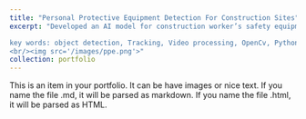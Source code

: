 ```yaml
---
title: "Personal Protective Equipment Detection For Construction Sites"
excerpt: "Developed an AI model for construction worker’s safety equipment detection. It detects if workers are wearing hardhat and vest on the construction site. It also tracks workers location and notify if someone is in dangerous zone. Main tasks were labelling the dataset for construction workers, hardhat and vest and then trained yolov3 from scratch for real time object detection. It was embedded on Nvidia Jetson board for real time object detection on construction site.

key words: object detection, Tracking, Video processing, OpenCv, Python
<br/><img src='/images/ppe.png'>"
collection: portfolio
---
```


This is an item in your portfolio. It can be have images or nice text. If you name the file .md, it will be parsed as markdown. If you name the file .html, it will be parsed as HTML.
